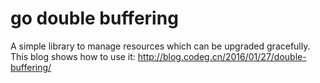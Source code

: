 # go double buffering
A simple library to manage resources which can be upgraded gracefully. This blog shows how to use it: http://blog.codeg.cn/2016/01/27/double-buffering/
